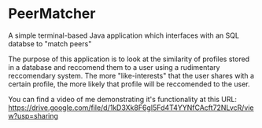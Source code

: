 # PeerMatcher
A simple terminal-based Java application which interfaces with an SQL databse to "match peers"

The purpose of this application is to look at the similarity of profiles stored in a database and reccomend them to a user using a rudimentary reccomendary system. The more "like-interests" that the user shares with a certain profile, the more likely that profile will be reccomended to the user.

You can find a video of me demonstrating it's functionality at this URL: https://drive.google.com/file/d/1kD3Xk8F6gI5Fd4T4YYNfCAcft72NLvcR/view?usp=sharing
